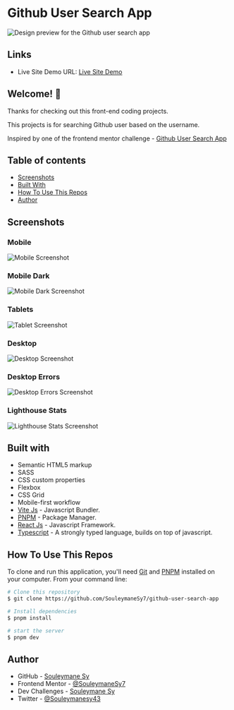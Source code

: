 # Github User Search App

![Design preview for the Github user search app](./screenshots/Desktop-light.png)

## Links

- Live Site Demo URL: [Live Site Demo](https://github-user-search-app-self.vercel.app/)

## Welcome! 👋

Thanks for checking out this front-end coding projects.

This projects is for searching Github user based on the username.

Inspired by one of the frontend mentor challenge - [Github User Search App](https://www.frontendmentor.io/challenges/github-user-search-app-Q09YOgaH6)

## Table of contents

- [Screenshots](#screenshots)
- [Built With](#built-with)
- [How To Use This Repos](#how-to-use-this-repos)
- [Author](#author)

## Screenshots

### Mobile

![Mobile Screenshot](./screenshots/Mobile-light.png)

### Mobile Dark

![Mobile Dark Screenshot](./screenshots/Mobile-dark.png)

### Tablets

![Tablet Screenshot](./screenshots/Tablet-light.png)

### Desktop

![Desktop Screenshot](./screenshots/Desktop-light.png)

### Desktop Errors

![Desktop Errors Screenshot](./screenshots/Errors.png)

### Lighthouse Stats

![Lighthouse Stats Screenshot](./screenshots/Lighthouse-stats.png)

## Built with

- Semantic HTML5 markup
- SASS
- CSS custom properties
- Flexbox
- CSS Grid
- Mobile-first workflow
- [Vite Js](https://vitejs.dev/) - Javascript Bundler.
- [PNPM](https://pnpm.io/) - Package Manager.
- [React Js](https://react.dev/) - Javascript Framework.
- [Typescript](https://typescript) - A strongly typed language, builds on top of javascript.

## How To Use This Repos

To clone and run this application, you'll need [Git](https://git-scm.com) and [PNPM](http://pnpm.io/) installed on your computer. From your command line:

```bash
# Clone this repository
$ git clone https://github.com/SouleymaneSy7/github-user-search-app

# Install dependencies
$ pnpm install

# start the server
$ pnpm dev
```

## Author

- GitHub - [Souleymane Sy](https://github.com/SouleymaneSy7)
- Frontend Mentor - [@SouleymaneSy7](https://www.frontendmentor.io/profile/SouleymaneSy7)
- Dev Challenges - [Souleymane Sy](https://devchallenges.io/profile/534cd213-3165-4c16-bdcf-058e1f468da0)
- Twitter - [@Souleymanesy43](https://twitter.com/Souleymanesy43)
